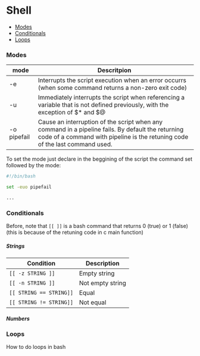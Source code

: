 # **Shell**

- [Modes](#modes)
- [Conditionals](#conditionals)
- [Loops](#loops)



### Modes

| mode        | Descritpion                                                  |
| ----------- | ------------------------------------------------------------ |
| -e          | Interrupts the script execution when an error occurrs (when some command returns a non-zero exit code) |
| -u          | Immediately interrupts the script when referencing a variable that is not defined previously, with the exception of $* and $@ |
| -o pipefail | Cause an interruption of the script when any command in a pipeline fails. By default the returning code of a command with pipeline is the retuning code of the last command used. |

To set the mode just declare in the beggining of the script the command set followed by the mode:

```bash
#!/bin/bash

set -euo pipefail

...
```

 

### Conditionals

Before, note that `[[ ]]` is a bash command that returns 0 (true) or 1 (false) (this is because of the retuning code in c main function)

##### Strings

| Condition               | Description      |
| ----------------------- | ---------------- |
| `[[ -z STRING ]]`       | Empty string     |
| `[[ -n STRING ]]`       | Not empty string |
| `[[ STRING == STRING]]` | Equal            |
| `[[ STRING != STRING]]` | Not equal        |

##### Numbers







### Loops 

How to do loops in bash

